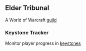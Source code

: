 ## Elder Tribunal
A World of Warcraft [guild](https://worldofwarcraft.com/en-us/guild/us/bloodhoof/elder-tribunal)

### Keystone Tracker
Monitor player progress in [keystones](https://eldertribunal.github.io/keystonetracker/)